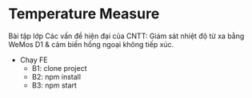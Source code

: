 # Temperature Measure
Bài tập lớp Các vấn đề hiện đại của CNTT: Giám sát nhiệt độ từ xa bằng WeMos D1 &amp; cảm biến hồng ngoại không tiếp xúc.

- Chạy FE 
  * B1: clone project
  * B2: npm install
  * B3: npm start
